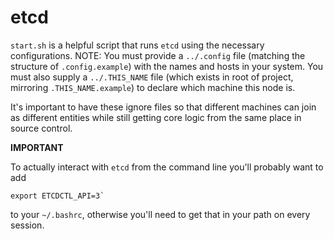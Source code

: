 # etcd

`start.sh` is a helpful script that runs `etcd` using the necessary configurations. NOTE: You must provide a `../.config` file (matching the structure of `.config.example`) with the names and hosts in your system. You must also supply a `../.THIS_NAME` file (which exists in root of project, mirroring `.THIS_NAME.example`) to declare which machine this node is.

It's important to have these ignore files so that different machines can join as different entities while still getting core logic from the same place in source control.

**IMPORTANT**

To actually interact with `etcd` from the command line you'll probably want to add 
```
export ETCDCTL_API=3`
```
to your `~/.bashrc`, otherwise you'll need to get that in your path on every session.